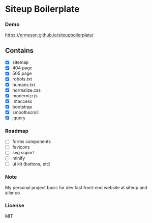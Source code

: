 # Siteup Boilerplate

### Demo
https://ermeson.github.io/siteupboilerplate/

## Contains

- [x] sitemap
- [x] 404 page
- [x] 505 page
- [x] robots.txt
- [x] humans.txt
- [x] normalize.css
- [x] modernizr.js
- [x] .htaccess
- [x] bootstrap
- [x] smoothscroll
- [x] jquery

### Roadmap

- [ ] forms components
- [ ] favicons
- [ ] svg suport
- [ ] minify
- [ ] ui kit (buttons, etc)

### Note

My personal project basic for dev fast front-end website at siteup and aller.co

### License

MIT
